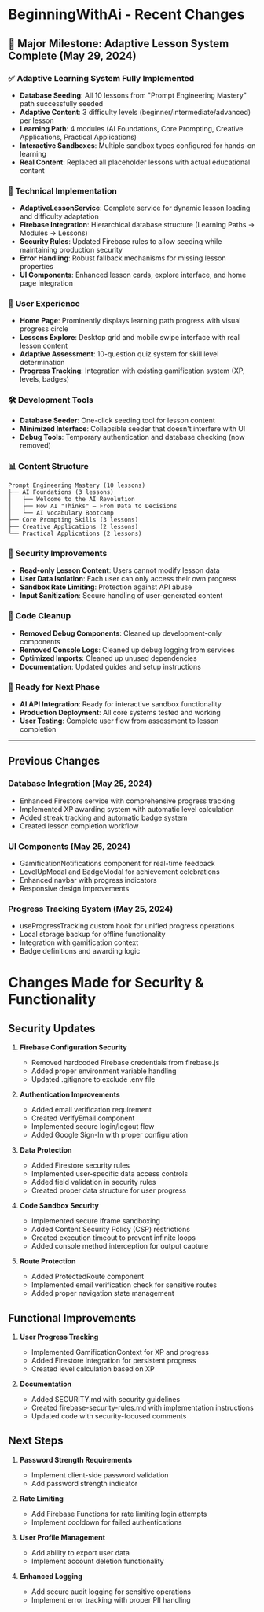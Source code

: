 # BeginningWithAi - Recent Changes

## 🎉 Major Milestone: Adaptive Lesson System Complete (May 29, 2024)

### ✅ **Adaptive Learning System Fully Implemented**
- **Database Seeding**: All 10 lessons from "Prompt Engineering Mastery" path successfully seeded
- **Adaptive Content**: 3 difficulty levels (beginner/intermediate/advanced) per lesson  
- **Learning Path**: 4 modules (AI Foundations, Core Prompting, Creative Applications, Practical Applications)
- **Interactive Sandboxes**: Multiple sandbox types configured for hands-on learning
- **Real Content**: Replaced all placeholder lessons with actual educational content

### 🔧 **Technical Implementation**
- **AdaptiveLessonService**: Complete service for dynamic lesson loading and difficulty adaptation
- **Firebase Integration**: Hierarchical database structure (Learning Paths → Modules → Lessons)  
- **Security Rules**: Updated Firebase rules to allow seeding while maintaining production security
- **Error Handling**: Robust fallback mechanisms for missing lesson properties
- **UI Components**: Enhanced lesson cards, explore interface, and home page integration

### 🚀 **User Experience**
- **Home Page**: Prominently displays learning path progress with visual progress circle
- **Lessons Explore**: Desktop grid and mobile swipe interface with real lesson content
- **Adaptive Assessment**: 10-question quiz system for skill level determination
- **Progress Tracking**: Integration with existing gamification system (XP, levels, badges)

### 🛠️ **Development Tools**
- **Database Seeder**: One-click seeding tool for lesson content
- **Minimized Interface**: Collapsible seeder that doesn't interfere with UI
- **Debug Tools**: Temporary authentication and database checking (now removed)

### 📊 **Content Structure**
```
Prompt Engineering Mastery (10 lessons)
├── AI Foundations (3 lessons)
│   ├── Welcome to the AI Revolution
│   ├── How AI "Thinks" — From Data to Decisions  
│   └── AI Vocabulary Bootcamp
├── Core Prompting Skills (3 lessons)
├── Creative Applications (2 lessons)
└── Practical Applications (2 lessons)
```

### 🔐 **Security Improvements**
- **Read-only Lesson Content**: Users cannot modify lesson data
- **User Data Isolation**: Each user can only access their own progress
- **Sandbox Rate Limiting**: Protection against API abuse
- **Input Sanitization**: Secure handling of user-generated content

### 🧹 **Code Cleanup**
- **Removed Debug Components**: Cleaned up development-only components
- **Removed Console Logs**: Cleaned up debug logging from services
- **Optimized Imports**: Cleaned up unused dependencies
- **Documentation**: Updated guides and setup instructions

### 🎯 **Ready for Next Phase**
- **AI API Integration**: Ready for interactive sandbox functionality
- **Production Deployment**: All core systems tested and working
- **User Testing**: Complete user flow from assessment to lesson completion

---

## Previous Changes

### Database Integration (May 25, 2024)
- Enhanced Firestore service with comprehensive progress tracking
- Implemented XP awarding system with automatic level calculation
- Added streak tracking and automatic badge system
- Created lesson completion workflow

### UI Components (May 25, 2024)  
- GamificationNotifications component for real-time feedback
- LevelUpModal and BadgeModal for achievement celebrations
- Enhanced navbar with progress indicators
- Responsive design improvements

### Progress Tracking System (May 25, 2024)
- useProgressTracking custom hook for unified progress operations
- Local storage backup for offline functionality  
- Integration with gamification context
- Badge definitions and awarding logic

# Changes Made for Security & Functionality

## Security Updates

1. **Firebase Configuration Security**
   - Removed hardcoded Firebase credentials from firebase.js
   - Added proper environment variable handling
   - Updated .gitignore to exclude .env file

2. **Authentication Improvements**
   - Added email verification requirement
   - Created VerifyEmail component
   - Implemented secure login/logout flow
   - Added Google Sign-In with proper configuration

3. **Data Protection**
   - Added Firestore security rules
   - Implemented user-specific data access controls
   - Added field validation in security rules
   - Created proper data structure for user progress

4. **Code Sandbox Security**
   - Implemented secure iframe sandboxing
   - Added Content Security Policy (CSP) restrictions
   - Created execution timeout to prevent infinite loops
   - Added console method interception for output capture

5. **Route Protection**
   - Added ProtectedRoute component
   - Implemented email verification check for sensitive routes
   - Added proper navigation state management

## Functional Improvements

1. **User Progress Tracking**
   - Implemented GamificationContext for XP and progress
   - Added Firestore integration for persistent progress
   - Created level calculation based on XP

2. **Documentation**
   - Added SECURITY.md with security guidelines
   - Created firebase-security-rules.md with implementation instructions
   - Updated code with security-focused comments

## Next Steps

1. **Password Strength Requirements**
   - Implement client-side password validation
   - Add password strength indicator

2. **Rate Limiting**
   - Add Firebase Functions for rate limiting login attempts
   - Implement cooldown for failed authentications

3. **User Profile Management**
   - Add ability to export user data
   - Implement account deletion functionality

4. **Enhanced Logging**
   - Add secure audit logging for sensitive operations
   - Implement error tracking with proper PII handling 